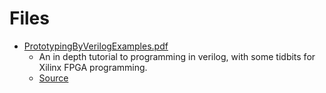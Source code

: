 # Files
- [PrototypingByVerilogExamples.pdf](languages/verilog/PrototypingByVerilogExamples.pdf)
    - An in depth tutorial to programming in verilog, with some tidbits for Xilinx FPGA programming.
    - [Source](https://www.google.com/url?sa=t&rct=j&q=&esrc=s&source=web&cd=3&cad=rja&uact=8&sqi=2&ved=0ahUKEwi-0YSsvKfPAhWH5oMKHS9lAyIQFggnMAI&url=http%3A%2F%2Fwww2.dc.ufscar.br%2F~marcondes%2Fnetfpga%2FFPGAPrototypingByVerilogExamples.pdf&usg=AFQjCNFXUynyo89buP1a3TD9wnP7Uim9cA&sig2=OWku2aVbXs3dFi005bll2Q&bvm=bv.133700528,d.amc)
